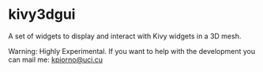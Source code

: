 # kivy3dgui

A set of widgets to display and interact with Kivy widgets in a 3D mesh.

Warning:
Highly Experimental. If you want to help with the development you can mail me: kpiorno@uci.cu
